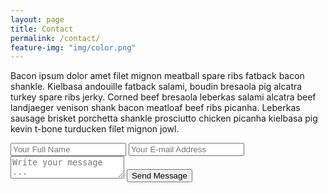 ```yaml
---
layout: page
title: Contact
permalink: /contact/
feature-img: "img/color.png"
---
```


Bacon ipsum dolor amet filet mignon meatball spare ribs fatback bacon shankle. Kielbasa andouille fatback salami, boudin bresaola pig alcatra turkey spare ribs jerky. Corned beef bresaola leberkas salami alcatra beef landjaeger venison shank bacon meatloaf beef ribs picanha. Leberkas sausage brisket porchetta shankle prosciutto chicken picanha kielbasa pig kevin t-bone turducken filet mignon jowl.

<!-- #1 -->
<form action="https://getsimpleform.com/messages?form_api_token=0fa7ab8c4e6fd82b5d00f531341e2edd" method="post">
  <!-- the redirect_to is optional, the form will redirect to the referrer on submission -->
  <!-- #2 -->
  <input type='hidden' name='redirect_to' value='http://chrissporn.com/thank-you/' />
  <input type='text' name='name' placeholder='Your Full Name' />
  <input type='email' name='email' placeholder='Your E-mail Address' />
  <textarea name='message' placeholder='Write your message ...'></textarea>
  <input type='submit' value='Send Message' />
</form>
